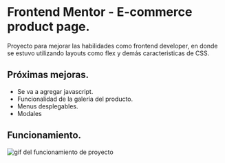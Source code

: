 # Frontend Mentor - E-commerce product page.

Proyecto para mejorar las habilidades como frontend developer, en donde se estuvo utilizando layouts como flex y demás caracteristicas de CSS.

## Próximas mejoras.

- Se va a agregar javascript. 
- Funcionalidad de la galería del producto.
- Menus desplegables.
- Modales

## Funcionamiento.

![gif del funcionamiento de proyecto](./funcionamiento-sneakers-product-page.gif)
